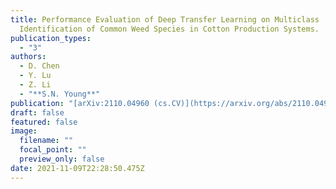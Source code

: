 ```yaml
---
title: Performance Evaluation of Deep Transfer Learning on Multiclass
  Identification of Common Weed Species in Cotton Production Systems.
publication_types:
  - "3"
authors:
  - D. Chen
  - Y. Lu
  - Z. Li
  - "**S.N. Young**"
publication: "[arXiv:2110.04960 (cs.CV)](https://arxiv.org/abs/2110.04960)"
draft: false
featured: false
image:
  filename: ""
  focal_point: ""
  preview_only: false
date: 2021-11-09T22:28:50.475Z
---
```

